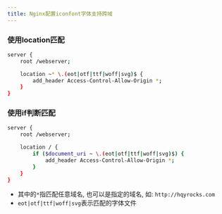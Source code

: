 ```yaml
---
title: Nginx配置iconfont字体支持跨域
---
```



### 使用location匹配

```bash
server {
    root /webserver;

    location ~* \.(eot|otf|ttf|woff|svg)$ {
        add_header Access-Control-Allow-Origin *;
    }
}
```

### 使用if判断匹配

```bash
server {
    root /webserver;

    location / {
        if ($document_uri ~ \.(eot|otf|ttf|woff|svg)$) {
            add_header Access-Control-Allow-Origin *;
        }
    }
}
```

- 其中的`*`指匹配任意域名, 也可以是指定的域名, 如: `http://hqyrocks.com`
- `eot|otf|ttf|woff|svg`表示匹配的字体文件
